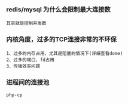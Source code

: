 ### redis/mysql 为什么会限制最大连接数
    其实就是控制并发数
    
### 内核角度，过多的TCP连接非常的不环保
    1、过多的内存占用，尤其是阻塞的情况下(详细查看dome)
    2、过多的端口、fd占用
    3、传输效率问题
    
### 进程间的连接池
    php-cp
    